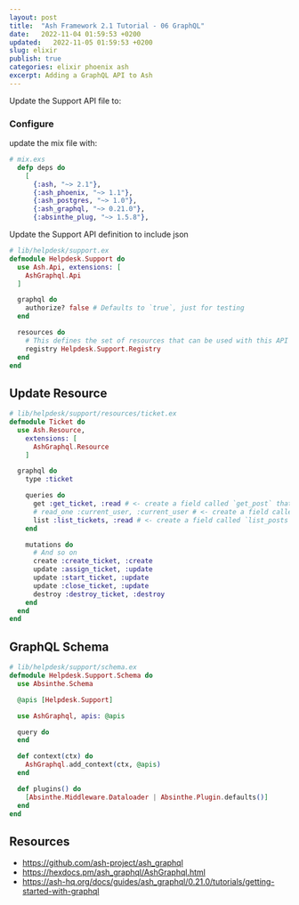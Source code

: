 ```yaml
---
layout: post
title:  "Ash Framework 2.1 Tutorial - 06 GraphQL"
date:   2022-11-04 01:59:53 +0200
updated:   2022-11-05 01:59:53 +0200
slug: elixir
publish: true
categories: elixir phoenix ash
excerpt: Adding a GraphQL API to Ash
---
```

Update the Support API file to:

### Configure

update the mix file with:
```elixir
# mix.exs
  defp deps do
    [
      {:ash, "~> 2.1"},
      {:ash_phoenix, "~> 1.1"},
      {:ash_postgres, "~> 1.0"},
      {:ash_graphql, "~> 0.21.0"},
      {:absinthe_plug, "~> 1.5.8"},
```

Update the Support API definition to include json
```elixir
# lib/helpdesk/support.ex
defmodule Helpdesk.Support do
  use Ash.Api, extensions: [
    AshGraphql.Api
  ]

  graphql do
    authorize? false # Defaults to `true`, just for testing
  end

  resources do
    # This defines the set of resources that can be used with this API
    registry Helpdesk.Support.Registry
  end
end
```

## Update Resource

```elixir
# lib/helpdesk/support/resources/ticket.ex
defmodule Ticket do
  use Ash.Resource,
    extensions: [
      AshGraphql.Resource
    ]

  graphql do
    type :ticket

    queries do
      get :get_ticket, :read # <- create a field called `get_post` that uses the `read` read action to fetch a single post
      # read_one :current_user, :current_user # <- create a field called `current_user` that uses the `current_user` read action to fetch a single record
      list :list_tickets, :read # <- create a field called `list_posts` that uses the `read` read action to fetch a list of posts
    end

    mutations do
      # And so on
      create :create_ticket, :create
      update :assign_ticket, :update
      update :start_ticket, :update
      update :close_ticket, :update
      destroy :destroy_ticket, :destroy
    end
  end
end
```

## GraphQL Schema

```elixir
# lib/helpdesk/support/schema.ex
defmodule Helpdesk.Support.Schema do
  use Absinthe.Schema

  @apis [Helpdesk.Support]

  use AshGraphql, apis: @apis

  query do
  end

  def context(ctx) do
    AshGraphql.add_context(ctx, @apis)
  end

  def plugins() do
    [Absinthe.Middleware.Dataloader | Absinthe.Plugin.defaults()]
  end
end

```

## Resources

* https://github.com/ash-project/ash_graphql
* https://hexdocs.pm/ash_graphql/AshGraphql.html
* https://ash-hq.org/docs/guides/ash_graphql/0.21.0/tutorials/getting-started-with-graphql
